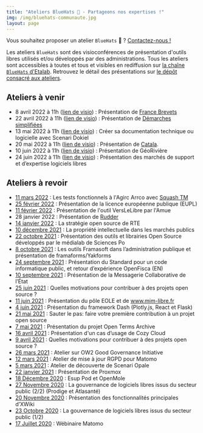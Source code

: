 ```yaml
---
title: "Ateliers BlueHats 🧢 - Partageons nos expertises !"
img: /img/bluehats-communaute.jpg
layout: page
---
```


<div class="fr-highlight">
  <p>Vous souhaitez proposer un atelier <code>BlueHats</code> 🧢 ?  <a href="mailto:logiciels-libres@data.gouv.fr">Contactez-nous !</a></p>
</div>

Les ateliers `BlueHats` sont des visioconférences de présentation d'outils libres utilisés et/ou développés par des administrations.  Tous les ateliers sont accessibles à toutes et tous et visibles en rediffusion sur [la chaîne `BlueHats` d'Etalab](https://www.dailymotion.com/playlist/x767bq).  Retrouvez le détail des présentations sur [le dépôt consacré aux ateliers](https://github.com/blue-hats/ateliers/blob/main/ateliers.org).

## Ateliers à venir

- 8 avril 2022 à 11h ([lien de visio](https://webinaire.numerique.gouv.fr//meeting/signin/362/creator/369/hash/84c9902a44b481830388d5d69c808eb669da0a5b)) : Présentation de [France Brevets](https://www.francebrevets.com/)
- 22 avril 2022 à 11h ([lien de visio](https://webinaire.numerique.gouv.fr//meeting/signin/362/creator/369/hash/84c9902a44b481830388d5d69c808eb669da0a5b)) : Présentation de [Démarches simplifiées](https://github.com/betagouv/demarches-simplifiees.fr/)
- 13 mai 2022 à 11h ([lien de visio](https://webinaire.numerique.gouv.fr//meeting/signin/362/creator/369/hash/84c9902a44b481830388d5d69c808eb669da0a5b)) : Créer sa documentation technique ou logicielle avec Scenari Dokiel
- 20 mai 2022 à 11h ([lien de visio](https://webinaire.numerique.gouv.fr//meeting/signin/362/creator/369/hash/84c9902a44b481830388d5d69c808eb669da0a5b)) : Présentation de [Catala](https://catala-lang.org).
- 10 juin 2022 à 11h ([lien de visio](https://webinaire.numerique.gouv.fr//meeting/signin/362/creator/369/hash/84c9902a44b481830388d5d69c808eb669da0a5b)) : Présentation de GéoRivière
- 24 juin 2022 à 11h ([lien de visio](https://webinaire.numerique.gouv.fr//meeting/signin/362/creator/369/hash/84c9902a44b481830388d5d69c808eb669da0a5b)) : Présentation des marchés de support et d’expertise logiciels libres

## Ateliers à revoir

- [11 mars 2022](/ateliers/squash-tm) : Les tests fonctionnels à l'Agirc Arrco avec [Squash TM](https://sill.etalab.gouv.fr/fr/software?id=137)
- [25 février 2022](/ateliers/eupl) : Présentation de la licence européenne publique (EUPL)
- [11 février 2022](/ateliers/amue-verslelibre) : Présentation de l'outil VersLeLibre par l'Amue
- 28 janvier 2022 : Présentation de [Rudder](https://sill.etalab.gouv.fr/fr/software?id=164)
- [14 janvier 2022](/ateliers/rte) : La stratégie open source de RTE
- [10 décembre 2021](/ateliers/propriete-intellectuelle-marches-publics) : La propriété intellectuelle dans les marchés publics
- [22 octobre 2021](/ateliers/medialab-sciences-po) : Présentation des outils et librairies Open Source développés par le médialab de Sciences Po
- [8 octobre 2021](/ateliers/outils-framasoft-administration-publique-yakforms) : Les outils Framasoft dans l’administration publique et présentation de framaforms/Yakforms
- [24 septembre 2021](/ateliers/standard-code-informatique-public-openfisca) : Présentation du Standard pour un code informatique public, et retour d’expérience OpenFisca (EN)
- [10 septembre 2021](/ateliers/messagerie-collaborative-etat) : Présentation de la Messagerie Collaborative de l’État
- [25 juin 2021](/ateliers/motivation-contributions-open-source) : Quelles motivations pour contribuer à des projets open source ?
- [11 juin 2021](/ateliers/pole-eole-mim-libre) : Présentation du pôle EOLE et de www.mim-libre.fr
- [4 juin 2021](/ateliers/framework-dash) : Présentation du framework Dash (Plotly.js, React et Flask)
- [21 mai 2021](/ateliers/premiere-contribution-projet-open-source) : Sauter le pas: faire votre première contribution à un projet open source
- [7 mai 2021](/ateliers/open-terms-archive) : Présentation du projet Open Terms Archive
- [16 avril 2021](/ateliers/cozy-cloud) : Présentation d'un cas d’usage de Cozy Cloud
- [9 avril 2021](/ateliers/motivation-contributions-open-source) : Quelles motivations pour contribuer à des projets open source ?
- [26 mars 2021](/ateliers/ow2-good-governance-initiative) : Atelier sur OW2 Good Governance Initiative
- [12 mars 2021](/ateliers/matomo) : Atelier de mise à jour RGPD pour Matomo
- [5 mars 2021](/ateliers/scenari-opale) : Atelier de découverte de Scenari Opale
- [22 janvier 2021](/ateliers/proxmox) : Présentation de Proxmox
- [18 Décembre 2020](/ateliers/esup-pod-openmole) : Esup Pod et OpenMole
- [27 Novembre 2020](/ateliers/exemples-gouvernance-logiciels-libres-secteur-public) : La gouvernance de logiciels libres issus du secteur public (2/2) (Prodige et Atlasanté)
- [20 Novembre 2020](/ateliers/xwiki) : Présentation des fonctionnalités principales d’XWiki
- [23 Octobre 2020](/ateliers/exemples-gouvernance-logiciels-libres-secteur-public) : La gouvernance de logiciels libres issus du secteur public (1/2)
- [17 Juillet 2020](/ateliers/matomo) : Wébinaire Matomo
